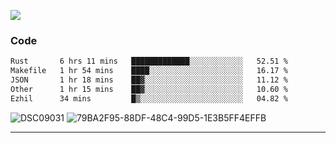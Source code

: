 

![](https://visitor-badge.glitch.me/badge?page_id=jakenherman.jakenherman)

### Code
<!--START_SECTION:waka-->

```txt
Rust       6 hrs 11 mins   █████████████░░░░░░░░░░░░   52.51 %
Makefile   1 hr 54 mins    ████░░░░░░░░░░░░░░░░░░░░░   16.17 %
JSON       1 hr 18 mins    ██▓░░░░░░░░░░░░░░░░░░░░░░   11.12 %
Other      1 hr 15 mins    ██▓░░░░░░░░░░░░░░░░░░░░░░   10.60 %
Ezhil      34 mins         █▒░░░░░░░░░░░░░░░░░░░░░░░   04.82 %
```

<!--END_SECTION:waka-->



![DSC09031](https://github.com/JakenHerman/JakenHerman/assets/4694843/d0a4f563-5528-4464-9538-0dd479edc7cf)
![79BA2F95-88DF-48C4-99D5-1E3B5FF4EFFB](https://github.com/JakenHerman/JakenHerman/assets/4694843/4bbb0b71-b719-4978-b0c7-b4721bb680bc)


---
